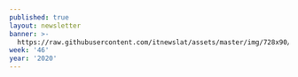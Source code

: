 ```yaml
---
published: true
layout: newsletter
banner: >-
  https://raw.githubusercontent.com/itnewslat/assets/master/img/728x90/Banner-Resumen.jpg
week: '46'
year: '2020'
---
```

